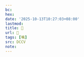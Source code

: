 ```yaml
---
bc:
hex:
date: '2025-10-13T10:27:03+08:00'
lastmod:
title: 􃮊
url: 􃮊
tags: [嘴]
src: DCCV
note:
---
```

